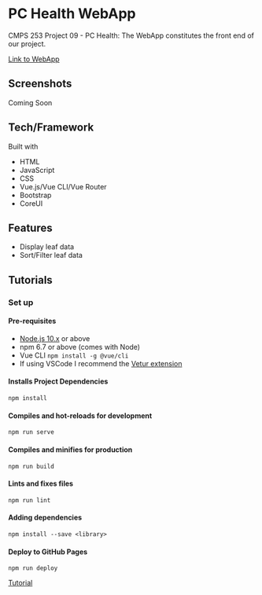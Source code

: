 # PC Health WebApp

CMPS 253 Project 09 - PC Health: The WebApp constitutes the front end of our project.

[Link to WebApp](https://253-oob.github.io/PC-Health-WebApp/#/TheContainer/Overview)

## Screenshots

Coming Soon

## Tech/Framework

Built with

- HTML
- JavaScript
- CSS
- Vue.js/Vue CLI/Vue Router
- Bootstrap
- CoreUI

## Features

- Display leaf data
- Sort/Filter leaf data

## Tutorials

### Set up

#### Pre-requisites

- [Node.js 10.x](https://nodejs.org/en/) or above
- npm 6.7 or above (comes with Node)
- Vue CLI `npm install -g @vue/cli`
- If using VSCode I recommend the [Vetur extension](https://marketplace.visualstudio.com/items?itemName=octref.vetur)

#### Installs Project Dependencies

`npm install`

#### Compiles and hot-reloads for development

```npm run serve```

#### Compiles and minifies for production

```npm run build```

#### Lints and fixes files

```npm run lint```

#### Adding dependencies

```npm install --save <library>```

#### Deploy to GitHub Pages

```npm run deploy```

[Tutorial](https://www.npmjs.com/package/vue-gh-pages)

